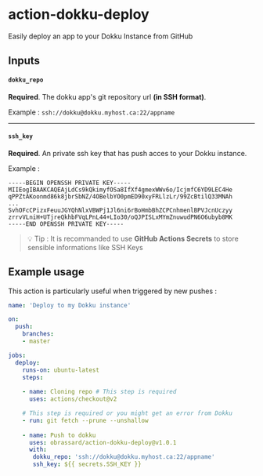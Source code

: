 # action-dokku-deploy
Easily deploy an app to your Dokku Instance from GitHub

## Inputs

#### `dokku_repo`

**Required**. The dokku app's git repository url **(in SSH format)**. 

Example : `ssh://dokku@dokku.myhost.ca:22/appname`

***

#### `ssh_key`

**Required**. An private ssh key that has push acces to your Dokku instance. 

Example :

```
-----BEGIN OPENSSH PRIVATE KEY-----
MIIEogIBAAKCAQEAjLdCs9kQkimyfOSa8IfXf4gmexWWv6o/IcjmfC6YD9LEC4He
qPPZtAKoonmd86k8jbrSbNZ/4OBelbYO0pmED90xyFRLlzLr/99ZcBtilQ33MNAh
...
SvhOFcCPizxFeuuJGYQhNlxVBWPj1Jl6ni6rBoHmbBhZCPCnhmenlBPVJcnUczyy
zrrvVLniH+UTjreQkhbFVqLPnL44+LIo30/oQJPISLxMYmZnuwudPN6O6ubyb8MK
-----END OPENSSH PRIVATE KEY-----

```

> :bulb: Tip : It is recommanded to use **GitHub Actions Secrets** to store sensible informations like SSH Keys

## Example usage 

This action is particularly useful when triggered by new pushes :

```yml
name: 'Deploy to my Dokku instance'

on:
  push:
    branches:
    - master

jobs:
  deploy:
    runs-on: ubuntu-latest
    steps:
    
    - name: Cloning repo # This step is required
      uses: actions/checkout@v2

    # This step is required or you might get an error from Dokku
    - run: git fetch --prune --unshallow 
  
    - name: Push to dokku
      uses: obrassard/action-dokku-deploy@v1.0.1
      with:
       dokku_repo: 'ssh://dokku@dokku.myhost.ca:22/appname'
       ssh_key: ${{ secrets.SSH_KEY }}
```

